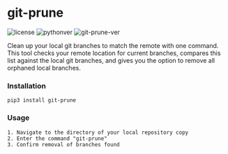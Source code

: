 # git-prune

![license](https://img.shields.io/github/license/mashape/apistatus.svg)
![pythonver](https://img.shields.io/badge/python-3.5%2B-blue.svg)
![git-prune-ver](https://img.shields.io/badge/version-0.0.7-lightgrey.svg)

Clean up your local git branches to match the remote with one command. This tool checks your remote location for current branches, compares this list against the local git branches, and gives you the option to remove all orphaned local branches.

### Installation

`pip3 install git-prune`

### Usage

    1. Navigate to the directory of your local repository copy
    2. Enter the command "git-prune"
    3. Confirm removal of branches found
